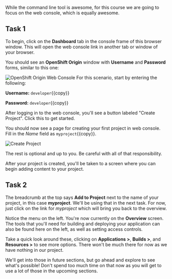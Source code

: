 While the command line tool is awesome, for this course we are going to focus on the web console, which is equally awesome.

## Task 1
To begin, click on the **Dashboard** tab in the console frame of this browser window. This will open the web console link in another tab or window of your browser.

You should see an **OpenShift Origin** window with **Username** and **Password** forms, similar to this one:

![OpenShift Origin Web Console](../../assets/intro-openshift/getting-started/ocp-login.png)
For this scenario, start by entering the following:

**Username:** ``developer``{{copy}}

**Password:** ``developer``{{copy}}

After logging in to the web console, you'll see a button labeled "Create Project". Click this to get started.

You should now see a page for creating your first project in web console. Fill in the _Name_ field as ``myproject``{{copy}}.

![Create Project](../../assets/intro-openshift/getting-started/2create-project.png)

The rest is optional and up to you. Be careful with all of that responsibility.

After your project is created, you'll be taken to a screen where you can begin adding content to your project.

## Task 2

The breadcrumb at the top says **Add to Project** next to the name of your project, in this case **myproject**. We'll be using that in the next task. For now, just click on the link for *myproject* which will bring you back to the overview.

Notice the menu on the left. You're now currently on the **Overview** screen. The tools that you'll need for building and deploying your application can also be found here on the left, as well as setting access controls.

Take a quick look around these, clicking on **Applications >**, **Builds >**, and **Resources >** to see more options. There won't be much there for now as we have nothing in our project.

We'll get into those in future sections, but go ahead and explore to see what's possible! Don't spend too much time on that now as you will get to use a lot of those in the upcoming sections.
